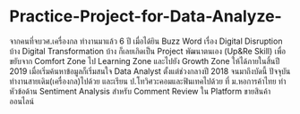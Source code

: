 # Practice-Project-for-Data-Analyze-
จากคนที่จบวศ.เครื่องกล ทำงานมาแล้ว 6 ปี เมื่อได้ยิน Buzz Word เรื่อง Digital Disruption บ้าง Digital Transformation บ้าง ก็เลยเกิดเป็น Project พัฒนาตนเอง (Up&Re Skill) เพื่อขยับจาก Comfort Zone ไป Learning Zone และไปยัง Growth Zone ให้ได้ภายในสิ้นปี 2019
เมื่อเริ่มค้นหาข้อมูลก็เริ่มสนใจ Data Analyst ตั้งแต่ช่วงกลางปี 2018 จนมาถึงบัดนี้
ปัจจุบันทำงานสายเดิม(เครื่องกล)ไปด้วย และเรียน ป.โทวิศวะคอมและฟินเทคไปด้วย ที่ ม.หอการค้าไทย ทำหัวข้อด้าน Sentiment Analysis สำหรับ Comment Review ใน Platform ขายสินค้าออนไลน์
